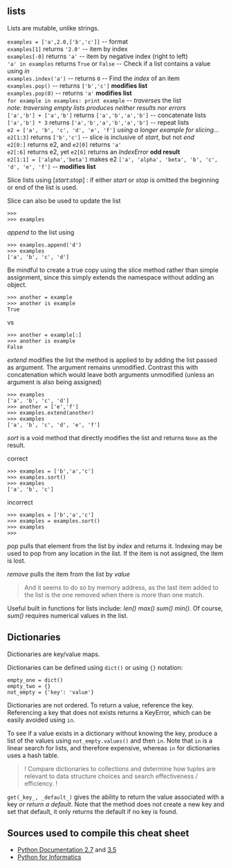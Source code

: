 ## lists

Lists are mutable, unlike strings.

`examples = ['a',2.0,['b','c']]`  --  format  
`examples[1]` returns `'2.0'`  --  item by index  
`examples[-0]` returns `'a'`  --  item by negative index (right to left)  
`'a' in examples` returns `True` or `False`  --  Check if a list contains a value using _in_  
`examples.index('a')`  --  returns `0`  -- Find the _index_ of an item  
`examples.pop()`   --  returns `['b','c']`  **modifies list**  
`examples.pop(0)`   --  returns  `'a'`  **modifies list**  
`for example in examples: print example`  --   _traverses_ the list  
_note: traversing empty lists produces neither results nor errors_  
`['a','b'] + ['a','b']` returns `['a','b','a','b']`  --  concatenate lists  
`['a','b'] * 3` returns `['a','b','a','b','a','b']`  --  repeat lists  
`e2 = ['a', 'b', 'c', 'd', 'e', 'f']`  _using a longer example for slicing..._  
`e2[1:3]` returns `['b','c']`  --  slice is inclusive of _start_, but not _end_  
`e2[0:]` returns e2, and `e2[0]` returns `'a'`  
`e2[:6]` returns e2, yet `e2[6]` returns an _IndexError_  **odd result**  
`e2[1:1] = ['alpha','beta']` makes e2 `['a', 'alpha', 'beta', 'b', 'c', 'd', 'e', 'f']`  -- **modifies list**  

Slice lists using [_start_:_stop_] : if either _start_ or _stop_ is omitted the beginning or end of the list is used.

Slice can also be used to update the list

    >>> 
    >>> examples
    

_append_ to the list using

    >>> examples.append('d')
    >>> examples
    ['a', 'b', 'c', 'd']

Be mindful to create a true copy using the slice method rather than simple assignment, since this simply extends the namespace without adding an object.

    >>> another = example
    >>> another is example
    True

vs

    >>> another = example[:]
    >>> another is example
    False

_extend_ modifies the list the method is applied to by adding the list passed as argument. The argument remains unmodified. Contrast this with concatenation which would leave both arguments unmodified (unless an argument is also being assigned)

    >>> examples
    ['a', 'b', 'c', 'd']
    >>> another = ['e','f']
    >>> examples.extend(another)
    >>> examples
    ['a', 'b', 'c', 'd', 'e', 'f']

_sort_ is a void method that directly modifies the list and returns `None` as the result. 

correct

    >>> examples = ['b','a','c']
    >>> examples.sort()
    >>> examples
    ['a', 'b', 'c']

incorrect

    >>> examples = ['b','a','c']
    >>> examples = examples.sort()
    >>> examples
    >>> 

_pop_ pulls that element from the list by *index* and returns it. Indexing may be used to pop from any location in the list. If the item is not assigned, the item is lost.

_remove_ pulls the item from the list by *value*

>And it seems to do so by memory address, as the last item added to the list is the one removed when there is more than one match.

Useful built in functions for lists include: _len() max() sum() min()_. Of course, _sum()_ requires numerical values in the list.

## Dictionaries

Dictionaries are key/value maps.

Dictionaries can be defined using `dict()` or using `{}` notation:

    empty_one = dict()
    empty_two = {}
    not_empty = {'key': 'value'}

Dictionaries are not ordered. To return a value, reference the key. Referencing a key that does not exists returns a KeyError, which can be easily avoided using `in`.

To see if a value exists in a dictionary without knowing the key, produce a list of the values using `not_empty.values()` and then `in`. Note that `in` is a linear search for lists, and therefore expensive, whereas `in` for dictionaries uses a hash table. 

> ! Compare dictionaries to collections and determine how tuples are relevant to data structure choices and search effectiveness / efficiency. !

`get(_key_, _default_)` gives the ability to return the value associated with a key _or return a default_. Note that the method does not create a new key and set that default, it only returns the default if no key is found.



## Sources used to compile this cheat sheet

* [Python Documentation 2.7](https://docs.python.org/2/) and [3.5](https://docs.python.org/3.5/)
* [Python for Informatics](http://www.pythonlearn.com/html-270/index.html)


